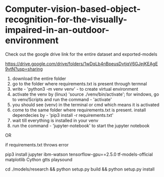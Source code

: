 # Computer-vision-based-object-recognition-for-the-visually-impaired-in-an-outdoor-environment

Check out the google drive link for the entire dataset and exported-models

https://drive.google.com/drive/folders/1wDqLb4nBpeusDvtjqV6GJejKEAgE9vtN?usp=sharing

1. download the entire folder
2. go to the folder where requirements.txt is present through termnal
3. write - 'python3 -m venv venv' - to create virtual environment
4. activate the venv by (linux) 'source ./venv/bin/activate';
for windows, go to venv/Scripts and run the command - 'activate'
5. you should see (venv) in the terminal or cmd which means it is activated
6. come to the same folder where requirements.txt is present. install dependecies by -
'pip3 install -r requirements.txt'
7. wait till everything is installed in your venv
8. run the command - 'jupyter-notebook'
to start the jupyter notebook

OR

if requirements.txt throws error

pip3 install jupyter ibm-watson tensorflow-gpu==2.5.0 tf-models-official matplotlib Cython gtts playsound

cd ./models/research && python setup.py build && python setup.py install
